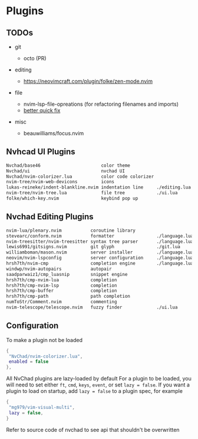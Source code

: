 
# Plugins

## TODOs

- git
  - octo (PR)

- editing
  - <https://neovimcraft.com/plugin/folke/zen-mode.nvim>

- file
  - nvim-lsp-file-opreations (for refactoring filenames and imports)
  - [better quick fix](https://github.com/kevinhwang91/nvim-bqf?tab=readme-ov-file)

- misc
  - beauwilliams/focus.nvim

## Nvhcad UI Plugins

```txt
Nvchad/base46                       color theme
Nvchad/ui                           nvchad UI
Nvchad/nvim-colorizer.lua           color code colorizer
nvim-tree/nvim-web-devicons         icons
lukas-reineke/indent-blankline.nvim indentation line     ./editing.lua
nvim-tree/nvim-tree.lua             file tree            ./ui.lua
folke/which-key.nvim                keybind pop up
```

## Nvchad Editing Plugins

```txt
nvim-lua/plenary.nvim           coroutine library
stevearc/conform.nvim           formatter                ./language.lua
nvim-treesitter/nvim-treesitter syntax tree parser       ./language.lua
lewis6991/gitsigns.nvim         git glyph                ./git.lua
williamboman/mason.nvim         server installer         ./language.lua
neovim/nvim-lspconfig           server configuration     ./language.lua
hrsh7th/nvim-cmp                completion engine        ./language.lua
windwp/nvim-autopairs           autopair
saadparwaiz1/cmp_luasnip        snippet engine
hrsh7th/cmp-nvim-lua            completion
hrsh7th/cmp-nvim-lsp            completion
hrsh7th/cmp-buffer              completion
hrsh7th/cmp-path                path completion
numToStr/Comment.nvim           commenting
nvim-telescope/telescope.nvim   fuzzy finder             ./ui.lua
```

## Configuration

To make a plugin not be loaded

```lua
{
 "NvChad/nvim-colorizer.lua",
 enabled = false
},
```

All NvChad plugins are lazy-loaded by default For a plugin to be loaded, you
will need to set either `ft`, `cmd`, `keys`, `event`, or set `lazy = false`.
If you want a plugin to load on startup, add `lazy = false` to a plugin spec,
for example

```lua
{
 "mg979/vim-visual-multi",
 lazy = false,
}
```

Refer to source code of nvchad to see api that shouldn't be overwritten

